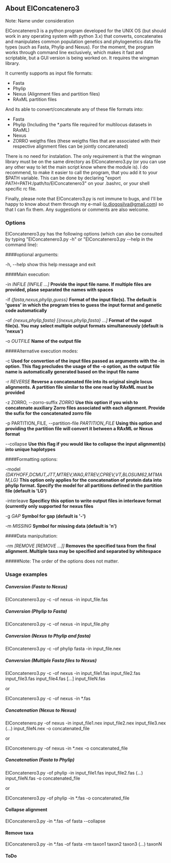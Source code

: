 ## About ElConcatenero3

Note: Name under consideration

ElConcatenero3 is a python program developed for the UNIX OS (but should work in any operating system with python 3.x) that converts, concatenates and manipulates common population genetics and phylogenetics data file types (such as Fasta, Phylip and Nexus). For the moment, the program works through command line exclusively, which makes it fast and scriptable, but a GUI version is being worked on. It requires the wingman library.

It currently supports as input file formats:

- Fasta
- Phylip
- Nexus (Alignment files and partition files)
- RAxML partition files

And its able to convert/concatenate any of these file formats into:

- Fasta
- Phylip (Including the *.parts file required for multilocus datasets in RAxML)
- Nexus
- ZORRO weigths files (these weigths files that are associated with their respective alignment files can be jointly concatenated)

There is no need for instalation. The only requirement is that the wingman library must be on the same directory as ElConcatenero3.py (or you can use any other way to let the main script know where the module is). I do recommend, to make it easier to call the program, that you add it to your $PATH variable. This can be done by declaring "export $PATH=$PATH:/path/to/ElConcatenero3" on your .bashrc, or your shell specific rc file.

Finally, please note that ElConcatero3.py is not immune to bugs, and I'll be happy to know about them through my e-mail (o.diogosilva@gmail.com) so that I can fix them. Any suggestions or comments are also welcome.

### Options

ElConcatenero3.py has the following options (which can also be consulted by typing "ElConcatenero3.py -h" or "ElConcatenero3.py --help in the command line):

####optional arguments:

  -h, --help            show this help message and exit

####Main execution:

  -in *INFILE [INFILE ...]*
						**Provide the input file name. If multiple files are
                        provided, plase separated the names with spaces**
                        
  -if *{fasta,nexus,phylip,guess}*
                        **Format of the input file(s). The default is 'guess' in
                        which the program tries to guess the input format and
                        genetic code automatically**
                        
  -of *{nexus,phylip,fasta} [{nexus,phylip,fasta} ...]*
                        **Format of the ouput file(s). You may select multiple
                        output formats simultaneously (default is 'nexus')**
                        
  -o *OUTFILE*           **Name of the output file**

####Alternative execution modes:

  -c                    **Used for convertion of the input files passed as
                        arguments with the -in option. This flag precludes the
                        usage of the -o option, as the output file name is
                        automatically generated based on the input file name**

  -r *REVERSE*            **Reverse a concatenated file into its original single
                        locus alignments. A partition file similar to the one
                        read by RAxML must be provided**

  -z ZORRO, --zorro-suffix *ZORRO*
                        **Use this option if you wish to concatenate auxiliary
                        Zorro files associated with each alignment. Provide
                        the sufix for the concatenated zorro file**

  -p PARTITION_FILE, --partition-file *PARTITION_FILE*
                        **Using this option and providing the partition file
                        will convert it between a RAxML or Nexus format**

  --collapse            **Use this flag if you would like to collapse the input
                        alignment(s) into unique haplotypes**


####Formatting options:

   -model *{DAYHOFF,DCMUT,JTT,MTREV,WAG,RTREV,CPREV,VT,BLOSUM62,MTMAM,LG}*
                        **This option only applies for the concatenation of
                        protein data into phylip format. Specify the model for
                        all partitions defined in the partition file (default
                        is 'LG')**

  -interleave           **Specificy this option to write output files in
                        interleave format (currently only supported for nexus
                        files**

  -g *GAP*                **Symbol for gap (default is '-')**
  
  -m *MISSING*            **Symbol for missing data (default is 'n')**


####Data manipultation:

  -rm *[REMOVE [REMOVE ...]]*
                        **Removes the specified taxa from the final alignment.
                        Multiple taxa may be specified and separated by
                        whitespace**
                        


#####Note: The order of the options does not matter.
		
### Usage examples

##### Conversion (Fasta to Nexus)

ElConcatenero3.py -c -of nexus -in input_file.fas

##### Conversion (Phylip to Fasta)

ElConcatenero3.py -c -of nexus -in input_file.phy

##### Conversion (Nexus to Phylip and fasta)

ElConcatenero3.py -c -of phylip fasta -in input_file.nex

##### Conversion (Multiple Fasta files to Nexus)

ElConcatenero3.py -c -of nexus -in input_file1.fas input_file2.fas input_file3.fas input_file4.fas [...] input_fileN.fas

or

ElConcatenero3.py -c -of nexus -in *.fas

##### Concatenation (Nexus to Nexus)

ElConcetenero.py -of nexus -in input_file1.nex input_file2.nex input_file3.nex (...) input_fileN.nex -o concatenated_file

or

ElConcetenero.py -of nexus -in *.nex -o concatenated_file

##### Concatenation (Fasta to Phylip)

ElConcatenero3.py -of phylip -in input_file1.fas input_file2.fas (...) input_fileN.fas -o concatenated_file

or

ElConcatenero3.py -of phylip -in *.fas -o concatenated_file

#### Collapse alignment 

ElConcatenero3.py -in *.fas -of fasta --collapse

#### Remove taxa

ElConcatenero3.py -in *.fas -of fasta -rm taxon1 taxon2 taxon3 (...) taxonN

#### ToDo

